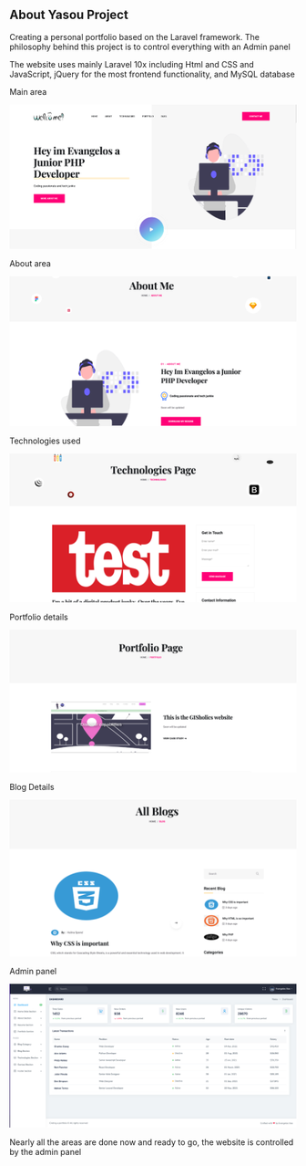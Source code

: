 

## About Yasou Project

Creating a personal portfolio based on the Laravel framework. The philosophy behind this project is to control everything with an Admin panel

The website uses mainly Laravel 10x including Html and CSS and JavaScript, jQuery for the most frontend functionality, and MySQL database

Main area

![](test_images/example_1.png)

About area

![](test_images/example_2.png)

Technologies used

![](test_images/example_3.png)

Portfolio details 

![](test_images/example_4.png)

Blog Details 

![](test_images/example_5.png)

Admin panel

![](test_images/example_6.png)

Nearly all the areas are done now and ready to go, the website is controlled by the admin panel 



